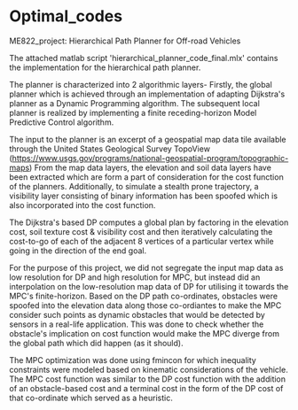 # Optimal_codes
ME822_project: Hierarchical Path Planner for Off-road Vehicles

The attached matlab script 'hierarchical_planner_code_final.mlx' contains the implementation for the hierarchical path planner.

The planner is characterized into 2 algorithmic layers- 
Firstly, the global planner which is achieved through an implementation of adapting Dijkstra's planner as a Dynamic Programming algorithm.
The subsequent local planner is realized by implementing a finite receding-horizon Model Predictive Control algorithm.

The input to the planner is an excerpt of a geospatial map data tile available through the United States Geological Survey TopoView (https://www.usgs.gov/programs/national-geospatial-program/topographic-maps)
From the map data layers, the elevation and soil data layers have been extracted which are form a part of consideration for the cost function of the planners. 
Additionally, to simulate a stealth prone trajectory, a visibility layer consisting of binary information has been spoofed which is also incorporated into the cost function.

The Dijkstra's based DP computes a global plan by factoring in the elevation cost, soil texture cost & visibility cost and then iteratively calculating the cost-to-go 
of each of the adjacent 8 vertices of a particular vertex while going in the direction of the end goal.

For the purpose of this project, we did not segregate the input map data as low resolution for DP and high resolution for MPC, but instead did an interpolation on the 
low-resolution map data of DP for utilising it towards the MPC's finite-horizon. Based on the DP path co-ordinates, obstacles were spoofed into the elevation data 
along those co-ordiantes to make the MPC consider such points as dynamic obstacles that would be detected by sensors in a real-life application. This was done to check whether 
the obstacle's implication on cost function would make the MPC diverge from the global path which did happen (as it should).

The MPC optimization was done using fmincon for which inequality constraints were modeled based on kinematic considerations of the vehicle. The MPC cost function was similar 
to the DP cost function with the addition of an obstacle-based cost and a terminal cost in the form of the DP cost of that co-ordinate which served as a heuristic.
